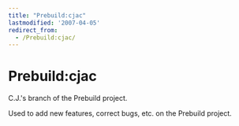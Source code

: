 ```yaml
---
title: "Prebuild:cjac"
lastmodified: '2007-04-05'
redirect_from:
  - /Prebuild:cjac/
---
```


Prebuild:cjac
=============

C.J.'s branch of the Prebuild project.

Used to add new features, correct bugs, etc. on the Prebuild project.

